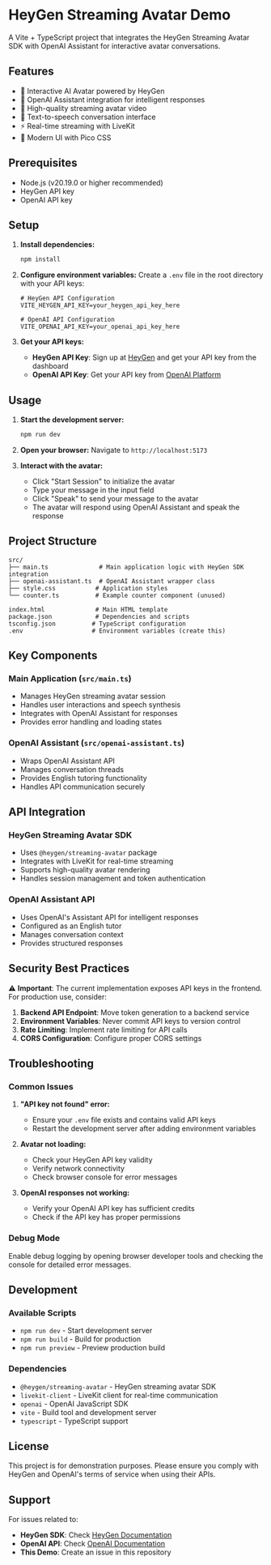 # HeyGen Streaming Avatar Demo

A Vite + TypeScript project that integrates the HeyGen Streaming Avatar SDK with OpenAI Assistant for interactive avatar conversations.

## Features

- 🤖 Interactive AI Avatar powered by HeyGen
- 🧠 OpenAI Assistant integration for intelligent responses
- 🎥 High-quality streaming avatar video
- 💬 Text-to-speech conversation interface
- ⚡ Real-time streaming with LiveKit
- 🎨 Modern UI with Pico CSS

## Prerequisites

- Node.js (v20.19.0 or higher recommended)
- HeyGen API key
- OpenAI API key

## Setup

1. **Install dependencies:**
   ```bash
   npm install
   ```

2. **Configure environment variables:**
   Create a `.env` file in the root directory with your API keys:
   ```env
   # HeyGen API Configuration
   VITE_HEYGEN_API_KEY=your_heygen_api_key_here
   
   # OpenAI API Configuration
   VITE_OPENAI_API_KEY=your_openai_api_key_here
   ```

3. **Get your API keys:**
   - **HeyGen API Key**: Sign up at [HeyGen](https://heygen.com) and get your API key from the dashboard
   - **OpenAI API Key**: Get your API key from [OpenAI Platform](https://platform.openai.com/api-keys)

## Usage

1. **Start the development server:**
   ```bash
   npm run dev
   ```

2. **Open your browser:**
   Navigate to `http://localhost:5173`

3. **Interact with the avatar:**
   - Click "Start Session" to initialize the avatar
   - Type your message in the input field
   - Click "Speak" to send your message to the avatar
   - The avatar will respond using OpenAI Assistant and speak the response

## Project Structure

```
src/
├── main.ts              # Main application logic with HeyGen SDK integration
├── openai-assistant.ts  # OpenAI Assistant wrapper class
├── style.css           # Application styles
└── counter.ts          # Example counter component (unused)

index.html              # Main HTML template
package.json            # Dependencies and scripts
tsconfig.json          # TypeScript configuration
.env                   # Environment variables (create this)
```

## Key Components

### Main Application (`src/main.ts`)
- Manages HeyGen streaming avatar session
- Handles user interactions and speech synthesis
- Integrates with OpenAI Assistant for responses
- Provides error handling and loading states

### OpenAI Assistant (`src/openai-assistant.ts`)
- Wraps OpenAI Assistant API
- Manages conversation threads
- Provides English tutoring functionality
- Handles API communication securely

## API Integration

### HeyGen Streaming Avatar SDK
- Uses `@heygen/streaming-avatar` package
- Integrates with LiveKit for real-time streaming
- Supports high-quality avatar rendering
- Handles session management and token authentication

### OpenAI Assistant API
- Uses OpenAI's Assistant API for intelligent responses
- Configured as an English tutor
- Manages conversation context
- Provides structured responses

## Security Best Practices

⚠️ **Important**: The current implementation exposes API keys in the frontend. For production use, consider:

1. **Backend API Endpoint**: Move token generation to a backend service
2. **Environment Variables**: Never commit API keys to version control
3. **Rate Limiting**: Implement rate limiting for API calls
4. **CORS Configuration**: Configure proper CORS settings

## Troubleshooting

### Common Issues

1. **"API key not found" error:**
   - Ensure your `.env` file exists and contains valid API keys
   - Restart the development server after adding environment variables

2. **Avatar not loading:**
   - Check your HeyGen API key validity
   - Verify network connectivity
   - Check browser console for error messages

3. **OpenAI responses not working:**
   - Verify your OpenAI API key has sufficient credits
   - Check if the API key has proper permissions

### Debug Mode

Enable debug logging by opening browser developer tools and checking the console for detailed error messages.

## Development

### Available Scripts

- `npm run dev` - Start development server
- `npm run build` - Build for production
- `npm run preview` - Preview production build

### Dependencies

- `@heygen/streaming-avatar` - HeyGen streaming avatar SDK
- `livekit-client` - LiveKit client for real-time communication
- `openai` - OpenAI JavaScript SDK
- `vite` - Build tool and development server
- `typescript` - TypeScript support

## License

This project is for demonstration purposes. Please ensure you comply with HeyGen and OpenAI's terms of service when using their APIs.

## Support

For issues related to:
- **HeyGen SDK**: Check [HeyGen Documentation](https://docs.heygen.com)
- **OpenAI API**: Check [OpenAI Documentation](https://platform.openai.com/docs)
- **This Demo**: Create an issue in this repository

